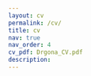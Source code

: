 ```yaml
---
layout: cv
permalink: /cv/
title: cv
nav: true
nav_order: 4
cv_pdf: Drgona_CV.pdf
description:
---
```

